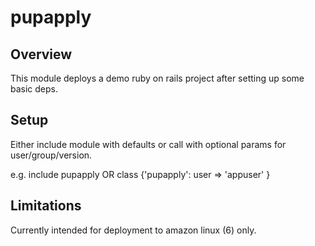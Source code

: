 # pupapply

## Overview

This module deploys a demo ruby on rails project after setting up some basic deps.

## Setup

Either include module with defaults or call with optional params for user/group/version.

e.g. 
include pupapply
OR
class {'pupapply': user => 'appuser' }

## Limitations

Currently intended for deployment to amazon linux (6) only.

